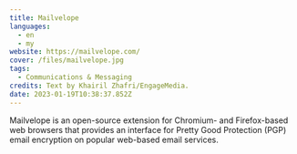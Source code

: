 ```yaml
---
title: Mailvelope
languages: 
  - en
  - my
website: https://mailvelope.com/
cover: /files/mailvelope.jpg
tags:
  - Communications & Messaging
credits: Text by Khairil Zhafri/EngageMedia.
date: 2023-01-19T10:38:37.852Z
---
```

Mailvelope is an open-source extension for Chromium- and Firefox-based web browsers that provides an interface for Pretty Good Protection (PGP) email encryption on popular web-based email services.